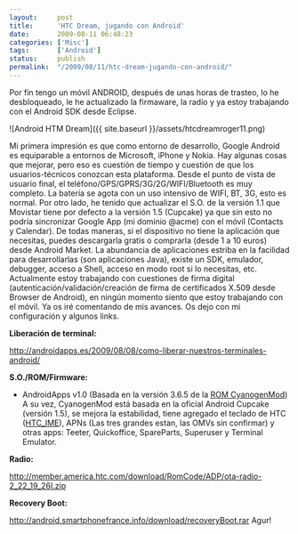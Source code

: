 ```yaml
---
layout:     post
title:      'HTC Dream, jugando con Android'
date:       2009-08-11 06:48:23
categories: ['Misc']
tags:       ['Android']
status:     publish 
permalink:  "/2009/08/11/htc-dream-jugando-con-android/"
---
```

Por fin tengo un móvil ANDROID, después de unas horas de trasteo, lo he desbloqueado, le he actualizado la firmaware, la radio y ya estoy trabajando con el Android SDK desde Eclipse.

![Android HTM Dream]({{ site.baseurl }}/assets/htcdreamroger11.png)  
<!-- more -->  
Mi primera impresión es que como entorno de desarrollo, Google Android es equiparable a entornos de Microsoft, iPhone y Nokia.
Hay algunas cosas que mejorar, pero eso es cuestión de tiempo y cuestión de que los usuarios-técnicos conozcan esta plataforma.
Desde el punto de vista de usuario final, el teléfono/GPS/GPRS/3G/2G/WIFI/Bluetooth es muy completo. La batería se agota con un uso intensivo de WIFI, BT, 3G, esto es normal.
Por otro lado, he tenido que actualizar el S.O. de la versión 1.1 que Movistar tiene por defecto a la versión 1.5 (Cupcake) ya que sin esto no podría sincronizar Google App (mi dominio @acme) con el móvil (Contacts y Calendar).
De todas maneras, si el dispositivo no tiene la aplicación que necesitas, puedes descargarla gratis o comprarla (desde 1 a 10 euros) desde Android Market.
La abundancia de aplicaciones estriba en la facilidad para desarrollarlas (son aplicaciones Java), existe un SDK, emulador, debugger, acceso a Shell, acceso en modo root si lo necesitas, etc.
Actualmente estoy trabajando con cuestiones de firma digital (autenticación/validación/creación de firma de certificados X.509 desde Browser de Android), en ningún momento siento que estoy trabajando con el móvil. Ya os iré comentando de mis avances.
Os dejo con mi configuración y algunos links.

**Liberación de terminal:**

http://androidapps.es/2009/08/08/como-liberar-nuestros-terminales-android/

**S.O./ROM/Firmware:**
* AndroidApps v1.0 (Basada en la versión 3.6.5 de la [ROM CyanogenMod](http://forum.xda-developers.com/showthread.php?t=537204))
A su vez, CyanogenMod está basada en la oficial Android Cupcake (versión 1.5), se mejora la estabilidad, tiene agregado el teclado de HTC ([HTC_IME](http://androidapps.es/2009/06/28/instalar-teclado-htc-htc_ime/)), APNs (Las tres grandes estan, las OMVs sin confirmar) y otras apps: Teeter, Quickoffice, SpareParts, Superuser y Terminal Emulator.

**Radio:**

http://member.america.htc.com/download/RomCode/ADP/ota-radio-2_22_19_26I.zip

**Recovery Boot:**

http://android.smartphonefrance.info/download/recoveryBoot.rar
Agur!
